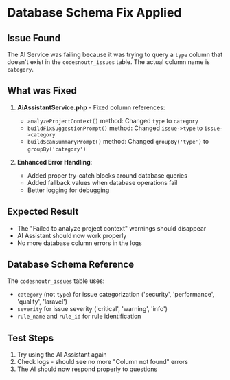 # Database Schema Fix Applied

## Issue Found
The AI Service was failing because it was trying to query a `type` column that doesn't exist in the `codesnoutr_issues` table. The actual column name is `category`.

## What was Fixed
1. **AiAssistantService.php** - Fixed column references:
   - `analyzeProjectContext()` method: Changed `type` to `category`
   - `buildFixSuggestionPrompt()` method: Changed `issue->type` to `issue->category`
   - `buildScanSummaryPrompt()` method: Changed `groupBy('type')` to `groupBy('category')`

2. **Enhanced Error Handling**:
   - Added proper try-catch blocks around database queries
   - Added fallback values when database operations fail
   - Better logging for debugging

## Expected Result
- The "Failed to analyze project context" warnings should disappear
- AI Assistant should now work properly
- No more database column errors in the logs

## Database Schema Reference
The `codesnoutr_issues` table uses:
- `category` (not `type`) for issue categorization ('security', 'performance', 'quality', 'laravel')
- `severity` for issue severity ('critical', 'warning', 'info')
- `rule_name` and `rule_id` for rule identification

## Test Steps
1. Try using the AI Assistant again
2. Check logs - should see no more "Column not found" errors
3. The AI should now respond properly to questions
